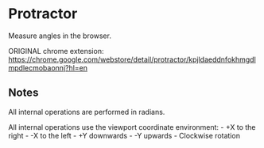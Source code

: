 # Protractor

Measure angles in the browser.

ORIGINAL chrome extension: https://chrome.google.com/webstore/detail/protractor/kpjldaeddnfokhmgdlmpdlecmobaonnj?hl=en

## Notes

All internal operations are performed in radians.

All internal operations use the viewport coordinate environment:
    - +X to the right
    - -X to the left
    - +Y downwards
    - -Y upwards
    - Clockwise rotation
